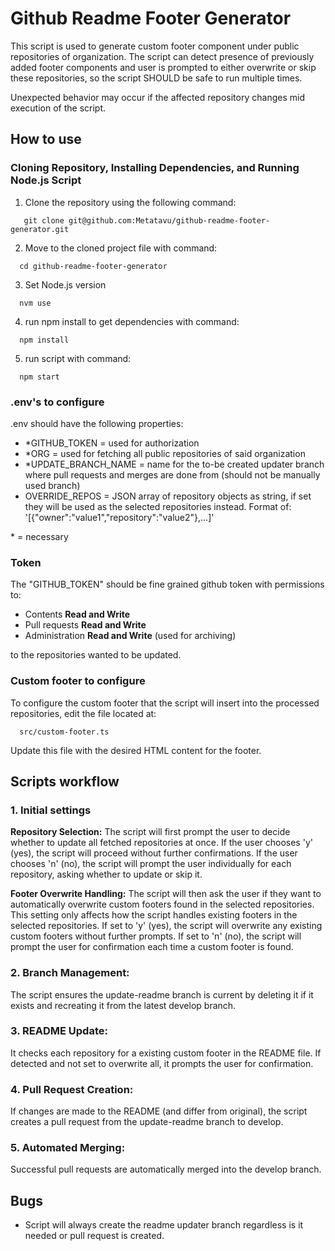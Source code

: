 # Github Readme Footer Generator

This script is used to generate custom footer component under public repositories of organization. The script can detect presence of
previously added footer components and user is prompted to either overwrite or skip these repositories, so the script SHOULD be safe to run multiple times.

Unexpected behavior may occur if the affected repository changes mid execution of the script.

## How to use
### Cloning Repository, Installing Dependencies, and Running Node.js Script

1. Clone the repository using the following command:
```
   git clone git@github.com:Metatavu/github-readme-footer-generator.git
```

2. Move to the cloned project file with command:
```
  cd github-readme-footer-generator
```

3. Set Node.js version
```
  nvm use
```

4. run npm install to get dependencies with command:
```
  npm install
```

5. run script with command:
```
  npm start
```

### .env's to configure
.env should have the following properties:

- *GITHUB_TOKEN = used for authorization
- *ORG = used for fetching all public repositories of said organization 
- *UPDATE_BRANCH_NAME = name for the to-be created updater branch where pull requests and merges are done from (should not be manually used branch) 
- OVERRIDE_REPOS = JSON array of repository objects as string, if set they will be used as the selected repositories instead. Format of: '[{"owner":"value1","repository":"value2"},...]'
  
\* = necessary 

### Token
The "GITHUB_TOKEN" should be fine grained github token with permissions to:
- Contents **Read and Write**
- Pull requests **Read and Write**
- Administration **Read and Write** (used for archiving)
  
to the repositories wanted to be updated.

### Custom footer to configure
To configure the custom footer that the script will insert into the processed repositories, edit the file located at:
```
  src/custom-footer.ts
```
Update this file with the desired HTML content for the footer.

## Scripts workflow

### 1. Initial settings
**Repository Selection:** The script will first prompt the user to decide whether to update all fetched repositories at once. If the user chooses 'y' (yes), the script will proceed without further confirmations. If the user chooses 'n' (no), the script will prompt the user individually for each repository, asking whether to update or skip it.

**Footer Overwrite Handling:** The script will then ask the user if they want to automatically overwrite custom footers found in the selected repositories. This setting only affects how the script handles existing footers in the selected repositories. If set to 'y' (yes), the script will overwrite any existing custom footers without further prompts. If set to 'n' (no), the script will prompt the user for confirmation each time a custom footer is found.

### 2. Branch Management:<br/>
The script ensures the update-readme branch is current by deleting it if it exists and recreating it from the latest develop branch.

### 3. README Update:<br/>
It checks each repository for a existing custom footer in the README file. If detected and not set to overwrite all, it prompts the user for confirmation.

### 4. Pull Request Creation:<br/>
If changes are made to the README (and differ from original), the script creates a pull request from the update-readme branch to develop.

### 5. Automated Merging:<br/>
Successful pull requests are automatically merged into the develop branch.

## Bugs
- Script will always create the readme updater branch regardless is it needed or pull request is created.
